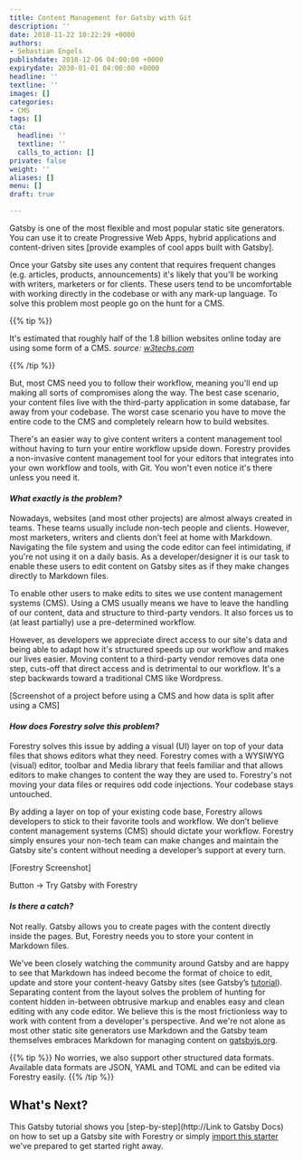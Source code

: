 ```yaml
---
title: Content Management for Gatsby with Git
description: ''
date: 2018-11-22 10:22:29 +0000
authors:
- Sebastian Engels
publishdate: 2018-12-06 04:00:00 +0000
expirydate: 2030-01-01 04:00:00 +0000
headline: ''
textline: ''
images: []
categories:
- CMS
tags: []
cta:
  headline: ''
  textline: ''
  calls_to_action: []
private: false
weight: ''
aliases: []
menu: []
draft: true

---
```

Gatsby is one of the most flexible and most popular static site generators. You can use it to create Progressive Web Apps, hybrid applications and content-driven sites \[provide examples of cool apps built with Gatsby\].

Once your Gatsby site uses any content that requires frequent changes (e.g. articles, products, announcements) it's likely that you'll be working with writers, marketers or for clients. These users tend to be uncomfortable with working directly in the codebase or with any mark-up language. To solve this problem most people go on the hunt for a CMS.

{{% tip %}}

It's estimated that roughly half of the 1.8 billion websites online today are using some form of a CMS. _source:_ [_w3techs.com_](https://w3techs.com/technologies/overview/content_management/all)

{{% /tip %}}

But, most CMS need you to follow their workflow, meaning you'll end up making all sorts of compromises along the way. The best case scenario, your content files live with the third-party application in some database, far away from your codebase. The worst case scenario you have to move the entire code to the CMS and completely relearn how to build websites.

There's an easier way to give content writers a content management tool without having to turn your entire workflow upside down. Forestry provides a non-invasive content management tool for your editors that integrates into your own workflow and tools, with Git. You won't even notice it's there unless you need it.

#### _What exactly is the problem?_

Nowadays, websites (and most other projects) are almost always created in teams. These teams usually include non-tech people and clients. However, most marketers, writers and clients don’t feel at home with Markdown. Navigating the file system and using the code editor can feel intimidating, if you're not using it on a daily basis. As a developer/designer it is our task to enable these users to edit content on Gatsby sites as if they make changes directly to Markdown files.

To enable other users to make edits to sites we use content management systems (CMS). Using a CMS usually means we have to leave the handling of our content, data and structure to third-party vendors. It also forces us to (at least partially) use a pre-determined workflow.

However, as developers we appreciate direct access to our site's data and being able to adapt how it's structured speeds up our workflow and makes our lives easier. Moving content to a third-party vendor removes data one step, cuts-off that direct access and is detrimental to our workflow. It's a step backwards toward a traditional CMS like Wordpress.

\[Screenshot of a project before using a CMS and how data is split after using a CMS\]

#### _How does Forestry solve this problem?_

Forestry solves this issue by adding a visual (UI) layer on top of your data files that shows editors what they need. Forestry comes with a WYSIWYG (visual) editor, toolbar and Media library that feels familiar and that allows editors to make changes to content the way they are used to. Forestry's not moving your data files or requires odd code injections. Your codebase stays untouched.

By adding a layer on top of your existing code base, Forestry allows developers to stick to their favorite tools and workflow. We don’t believe content management systems (CMS) should dictate your workflow. Forestry simply ensures your non-tech team can make changes and maintain the Gatsby site's content without needing a developer’s support at every turn.

\[Forestry Screenshot\]

Button → Try Gatsby with Forestry

#### _Is there a catch?_

Not really. Gatsby allows you to create pages with the content directly inside the pages. But, Forestry needs you to store your content in Markdown files.

We've been closely watching the community around Gatsby and are happy to see that Markdown has indeed become the format of choice to edit, update and store your content-heavy Gatsby sites (see Gatsby’s [tutorial](https://www.gatsbyjs.org/tutorial/part-six/#transformer-plugins)). Separating content from the layout solves the problem of hunting for content hidden in-between obtrusive markup and enables easy and clean editing with any code editor. We believe this is the most frictionless way to work with content from a developer's perspective. And we're not alone as most other static site generators use Markdown and the Gatsby team themselves embraces Markdown for managing content on [gatsbyjs.org](https://gatsbyjs.org).

{{% tip %}} No worries, we also support other structured data formats. Available data formats are JSON, YAML and TOML and can be edited via Forestry easily. {{% /tip %}}

## What's Next?

This Gatsby tutorial shows you [step-by-step](http://Link to Gatsby Docs) on how to set up a Gatsby site with Forestry or simply [import this starter](https://test.com) we've prepared to get started right away.